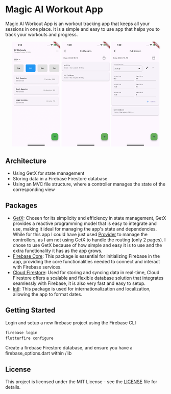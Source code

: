 # Magic AI Workout App

Magic AI Workout App is an workout tracking app that keeps all your sessions in one place. It is a simple and easy to use app that helps you to track your workouts and progress.

<p align="center">
  <img src="assets/screenshots/home.jpeg" width="30%" />
  <img src="assets/screenshots/workout.PNG" width="30%" /> 
  <img src="assets/screenshots/workout_edit.PNG" width="30%" />
</p>

<!-- Architectural decisions
Packages explained -->

## Architecture
- Using GetX for state management
- Storing data in a Firebase Firestore database
- Using an MVC file structure, where a controller manages the state of the corresponding view

## Packages
- [GetX](https://pub.dev/packages/get): Chosen for its simplicity and efficiency in state management, GetX provides a reactive programming model that is easy to integrate and use, making it ideal for managing the app's state and dependencies. While for this app I could have just used [Provider](https://pub.dev/packages/provider) to manage the controllers, as I am not using GetX to handle the routing (only 2 pages). I chose to use GetX because of how simple and easy it is to use and the extra functionality it has as the app grows.
- [Firebase Core](https://pub.dev/packages/firebase_core): This package is essential for initializing Firebase in the app, providing the core functionalities needed to connect and interact with Firebase services.
- [Cloud Firestore](https://pub.dev/packages/cloud_firestore): Used for storing and syncing data in real-time, Cloud Firestore offers a scalable and flexible database solution that integrates seamlessly with Firebase, it is also very fast and easy to setup.
- [Intl](https://pub.dev/packages/intl): This package is used for internationalization and localization, allowing the app to format dates.

## Getting Started

Login and setup a new firebase project using the Firebase CLI
```bash
firebase login
flutterfire configure
```
Create a firebase Firestore database, and ensure you have a firebase_options.dart within /lib


## License

This project is licensed under the MIT License - see the [LICENSE](LICENSE) file for details.
